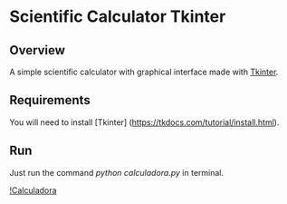 # Scientific Calculator Tkinter

## Overview
A simple scientific calculator with graphical interface made with [Tkinter](https://docs.python.org/3/library/tkinter.html).

## Requirements

You will need to install [Tkinter] (https://tkdocs.com/tutorial/install.html).

## Run

Just run the command *python calculadora.py* in terminal.


[!Calculadora](/Imagem/exemplo.png)
